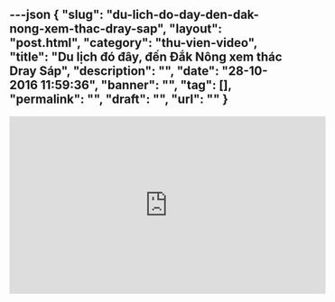 ---json
{
    "slug": "du-lich-do-day-den-dak-nong-xem-thac-dray-sap",
    "layout": "post.html",
    "category": "thu-vien-video",
    "title": "Du lịch đó đây, đến Đắk Nông xem thác Dray Sáp",
    "description": "",
    "date": "28-10-2016 11:59:36",
    "banner": "",
    "tag": [],
    "permalink": "",
    "draft": "",
    "url": ""
}
---
<iframe width="560" height="315" src="https://www.youtube.com/embed/tstbwytuuww" frameborder="0" allowfullscreen=""></iframe>